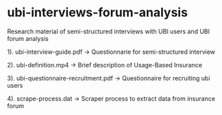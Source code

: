 # ubi-interviews-forum-analysis
Research material of semi-structured interviews with UBI users and UBI forum analysis

1). ubi-interview-guide.pdf		-> Questionnarie for semi-structured interview 	

2). ubi-definition.mp4			-> Brief description of Usage-Based Insurance

3). ubi-questionnaire-recruitment.pdf	-> Questionnaire for recruiting ubi users

4). scrape-process.dat			-> Scraper process to extract data from insurance forum
